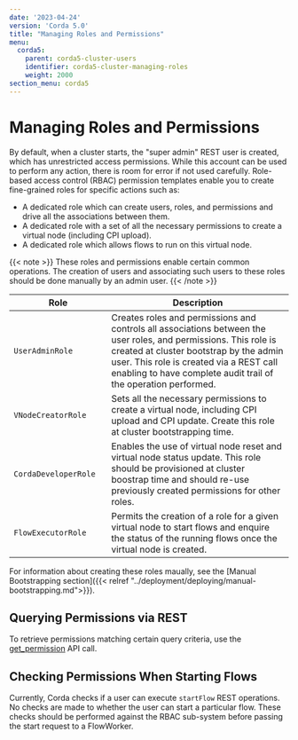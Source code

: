 ```yaml
---
date: '2023-04-24'
version: 'Corda 5.0'
title: "Managing Roles and Permissions"
menu:
  corda5:
    parent: corda5-cluster-users
    identifier: corda5-cluster-managing-roles
    weight: 2000
section_menu: corda5
---
```

# Managing Roles and Permissions
By default, when a cluster starts, the "super admin" REST user is created, which has unrestricted access permissions.
While this account can be used to perform any action, there is room for error if not used carefully.
Role-based access control (RBAC) permission templates enable you to create fine-grained roles for specific actions such as:

* A dedicated role which can create users, roles, and permissions and drive all the associations between them.
* A dedicated role with a set of all the necessary permissions to create a virtual node (including CPI upload).
* A dedicated role which allows flows to run on this virtual node.

{{< note >}}
These roles and permissions enable certain common operations.
The creation of users and associating such users to these roles should be done manually by an admin user.
{{< /note >}}

| <div style="width:160px">Role</div> | Description                                                                                                                                                                                                                                                              |
| ----------------------------------- | ------------------------------------------------------------------------------------------------------------------------------------------------------------------------------------------------------------------------------------------------------------------------ |
| `UserAdminRole`                     | Creates roles and permissions and controls all associations between the user roles, and permissions. This role is created at cluster bootstrap by the admin user. This role is created via a REST call enabling to have complete audit trail of the operation performed. |
| `VNodeCreatorRole`                  | Sets all the necessary permissions to create a virtual node, including CPI upload and CPI update. Create this role at cluster bootstrapping time.                                                                                                                        |
| `CordaDeveloperRole`                | Enables the use of virtual node reset and virtual node status update. This role should be provisioned at cluster boostrap time and should re-use previously created permissions for other roles.                                                                         |
| `FlowExecutorRole`                  | Permits the creation of a role for a given virtual node to start flows and enquire the status of the running flows once the virtual node is created.                                                                                                                     |

For information about creating these roles maually, see the [Manual Bootstrapping section]({{< relref "../deployment/deploying/manual-bootstrapping.md">}}).

## Querying Permissions via REST

To retrieve permissions matching certain query criteria, use the [get_permission](../../../reference/rest-api/C5_OpenAPI.html#tag/RBAC-Permission-API/operation/get_permission) API call.

## Checking Permissions When Starting Flows

Currently, Corda checks if a user can execute `startFlow` REST operations. No checks are made to whether the user can start a particular flow. These checks should be performed against the RBAC sub-system before passing the start request to a FlowWorker.
